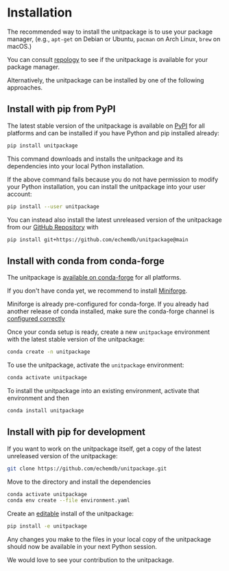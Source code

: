 Installation
============

The recommended way to install the unitpackage is to use your package manager,
(e.g., `apt-get` on Debian or Ubuntu, `pacman` on Arch Linux, `brew` on macOS.)

You can consult [repology](https://repology.org/project/python:unitpackage/packages)
to see if the unitpackage is available for your package manager.

Alternatively, the unitpackage can be installed by one of the following
approaches.

Install with pip from PyPI
--------------------------

The latest stable version of the unitpackage is available on
[PyPI](https://pypi.org/project/unitpackage/) for all platforms and can be
installed if you have Python and pip installed already:

```sh
pip install unitpackage
```

This command downloads and installs the unitpackage and its dependencies into
your local Python installation.

If the above command fails because you do not have permission to modify your
Python installation, you can install the unitpackage into your user account:

```sh
pip install --user unitpackage
```

You can instead also install the latest unreleased version of the unitpackage
from our [GitHub Repository](https://github.com/echemdb/unitpackage) with

```sh
pip install git+https://github.com/echemdb/unitpackage@main
```

Install with conda from conda-forge
-----------------------------------

The unitpackage is [available on
conda-forge](https://github.com/conda-forge/unitpackage-feedstock) for all
platforms.

If you don't have conda yet, we recommend to install
[Miniforge](https://github.com/conda-forge/miniforge#miniforge3).

Miniforge is already pre-configured for conda-forge. If you already had another
release of conda installed, make sure the conda-forge channel is
[configured correctly](https://conda-forge.org/docs/user/introduction.html#how-can-i-install-packages-from-conda-forge)

Once your conda setup is ready, create a new `unitpackage` environment with
the latest stable version of the unitpackage:

```sh
conda create -n unitpackage
```

To use the unitpackage, activate the `unitpackage` environment:

```sh
conda activate unitpackage
```

To install the unitpackage into an existing environment, activate that environment and then

```sh
conda install unitpackage
```

Install with pip for development
--------------------------------

If you want to work on the unitpackage itself, get a copy of the latest
unreleased version of the unitpackage:

```sh
git clone https://github.com/echemdb/unitpackage.git
```

Move to the directory and install the dependencies

```sh
conda activate unitpackage
conda env create --file environment.yaml
```

Create an [editable](https://pip.pypa.io/en/stable/cli/pip_install/#editable-installs) install of the unitpackage:

```sh
pip install -e unitpackage
```

Any changes you make to the files in your local copy of the unitpackage should
now be available in your next Python session.

We would love to see your contribution to the unitpackage.

